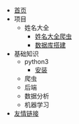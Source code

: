 * [首页](about/ "首页")
* 项目
  * 姓名大全
    * [姓名大全爬虫](project/random_name/spider "姓名大全爬虫")
    * [数据库搭建](project/random_name/database "数据库搭建")
* 基础知识
  * python3
    * [安装](base_knowledge/python/install_python "python安装")
  * 爬虫
  * 后端
  * 数据分析
  * 机器学习
* [友情链接](about/friends "友情链接")

